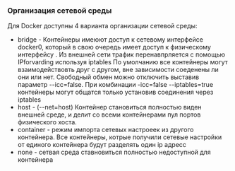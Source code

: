 ### Организация сетевой среды
Для Docker  доступны 4 варианта организации сетевой среды:
* bridge - Контейнеры имеюют доступ к сетевому интерфейсе docker0, который в свою очередь имеет доступ к физическому интерфейсу
. Из внешней сети трафик перенавпрляется с помощью IPforvarding используя iptables  По умолчанию все контейнеры могут взаимодействовть друг с другом, вне зависимости соеденены ли они или нет. Свободный обмен можно отключить выставив параметр --icc=false. При комбинации -icc=false --iptables=true  контейнеры могут общатся только установив соединения через iptables
* host - (--net=host) Контейнер становиться полностью виден внешней среде, и делит со всеми контейнерами пул портов физического хоста.
* container - режим импорта сетевых настроеек из другого контейнера. Все контейнеры, котрые получили сетевые настройки от единого контейнера будут разделять один ip адресс
* none - сетвая среда ставновиться полностью недоступной для контейнера
